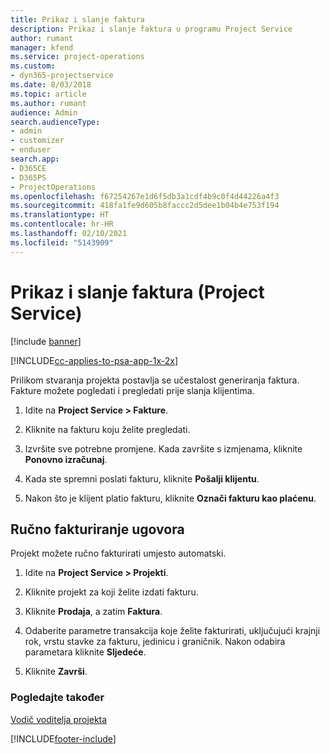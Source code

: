 ```yaml
---
title: Prikaz i slanje faktura
description: Prikaz i slanje faktura u programu Project Service
author: rumant
manager: kfend
ms.service: project-operations
ms.custom:
- dyn365-projectservice
ms.date: 8/03/2018
ms.topic: article
ms.author: rumant
audience: Admin
search.audienceType:
- admin
- customizer
- enduser
search.app:
- D365CE
- D365PS
- ProjectOperations
ms.openlocfilehash: f67254267e1d6f5db3a1cdf4b9c0f4d44226a4f3
ms.sourcegitcommit: 418fa1fe9d605b8faccc2d5dee1b04b4e753f194
ms.translationtype: HT
ms.contentlocale: hr-HR
ms.lasthandoff: 02/10/2021
ms.locfileid: "5143909"
---
```

# <a name="view-and-send-invoices-project-service"></a>Prikaz i slanje faktura (Project Service)

[!include [banner](../includes/psa-now-project-operations.md)]

[!INCLUDE[cc-applies-to-psa-app-1x-2x](../includes/cc-applies-to-psa-app-1x-2x.md)]

Prilikom stvaranja projekta postavlja se učestalost generiranja faktura. Fakture možete pogledati i pregledati prije slanja klijentima.  
  
1.  Idite na **Project Service > Fakture**.  
  
2.  Kliknite na fakturu koju želite pregledati.  
  
3.  Izvršite sve potrebne promjene. Kada završite s izmjenama, kliknite **Ponovno izračunaj**.  
  
4.  Kada ste spremni poslati fakturu, kliknite **Pošalji klijentu**.  
  
5.  Nakon što je klijent platio fakturu, kliknite **Označi fakturu kao plaćenu**.  
  
## <a name="manually-invoice-a-contract"></a>Ručno fakturiranje ugovora  
 Projekt možete ručno fakturirati umjesto automatski.  
  
1.  Idite na **Project Service > Projekti**.  
  
2.  Kliknite projekt za koji želite izdati fakturu.  
  
3.  Kliknite **Prodaja**, a zatim **Faktura**.  
  
4.  Odaberite parametre transakcija koje želite fakturirati, uključujući krajnji rok, vrstu stavke za fakturu, jedinicu i graničnik. Nakon odabira parametara kliknite **Sljedeće**.  
  
5.  Kliknite **Završi**.  
  
### <a name="see-also"></a>Pogledajte također  
 [Vodič voditelja projekta](../psa/project-manager-guide.md)


[!INCLUDE[footer-include](../includes/footer-banner.md)]